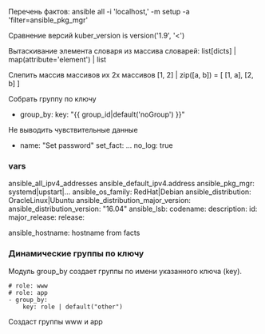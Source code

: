 
Перечень фактов:
ansible all -i 'localhost,' -m setup -a 'filter=ansible_pkg_mgr'

Сравнение версий
kuber_version is version('1.9', '<')

Вытаскивание элемента словаря из массива словарей:
list[dicts] | map(attribute='element') | list

Слепить массив массивов их 2х массивов
[1, 2] | zip([a, b]) = [ [1, a], [2, b] ]

Собрать группу по ключу
- group_by:
    key: "{{ group_id|default('noGroup') }}"

Не выводить чувствительные данные
- name: "Set password"
  set_fact: ...
  no_log: true

### vars
ansible_all_ipv4_addresses
ansible_default_ipv4.address
ansible_pkg_mgr: systemd|upstart|...
ansible_os_family: RedHat|Debian
ansible_distribution: OracleLinux|Ubuntu
ansible_distribution_major_version:
ansible_distribution_version: "16.04"
ansible_lsb:
  codename:
  description:
  id:
  major_release:
  release:

ansible_hostname: hostname from facts

### Динамические группы по ключу

Модуль group_by создает группы по имени указанного ключа (key).
```
# role: www
# role: app
- group_by:
    key: role | default("other")
```

Создаст группы www и app
